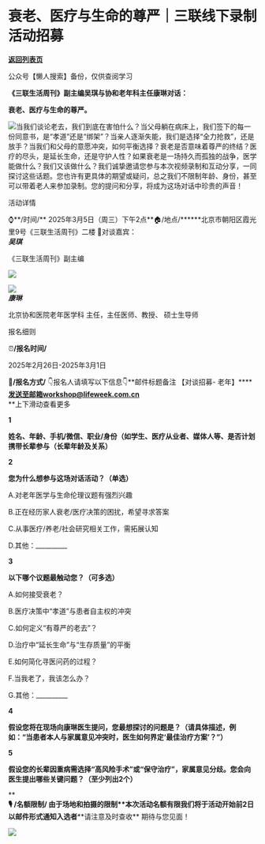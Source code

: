 # 衰老、医疗与生命的尊严｜三联线下录制活动招募

[**返回列表页**](/gzh/三联生活周刊)

公众号【懒人搜索】备份，仅供查阅学习

  

**《三联生活周刊》副主编吴琪与协和老年科主任康琳对话：**

**衰老、医疗与生命的尊严。**

![](https://mmbiz.qpic.cn/mmbiz_png/VkpaUkchBmXlv5cOQXHHkgW2muzFRib9D1DlCl02gRZnpWof9OvUnJqMMWKNHyE64e0dYJRKJqt9Z1IKbCWNFWQ/640?wx_fmt=png&from;=appmsg)当我们谈论老去，我们到底在害怕什么？当父母躺在病床上，我们签下的每一份同意书，是“孝道”还是“绑架”？当亲人逐渐失能，我们是选择“全力抢救”，还是放手？当我们和父母的意愿冲突，如何平衡选择？衰老是否意味着尊严的终结？医疗的尽头，是延长生命，还是守护人性？如果衰老是一场持久而孤独的战争，医学能做什么？我们又该做什么？我们诚挚邀请您参与本次视频录制和互动分享，一同探讨这些话题。您也许有更具体的期望或疑问，总之我们不限制年龄、身份，甚至可以带着老人来参加录制。您的提问和分享，将成为这场对话中珍贵的声音！  
  

活动详情  

  

  

⌚️**/时间/** 2025年3月5日（周三）下午2点**🏠/地点/******北京市朝阳区霞光里9号《三联生活周刊》二楼 🎤对谈嘉宾：  
 _**吴琪**_

  

《三联生活周刊》副主编

![](https://mmbiz.qpic.cn/mmbiz_png/VkpaUkchBmXlv5cOQXHHkgW2muzFRib9DmsGZHhBSEdOictArjsOnnPdsLXyB4q1eOs0ibpjhVCJ3h8vpm2pJeFzg/640?wx_fmt=png&from;=appmsg)

![](https://mmbiz.qpic.cn/mmbiz_png/VkpaUkchBmXlv5cOQXHHkgW2muzFRib9DUdmzrgtPIqzBrjwFmwrrW7CXVn8JNwgRWB8yaJVrwQ3QuSKoficu1icQ/640?wx_fmt=png&from;=appmsg)  
_**康琳**_

  

  
北京协和医院老年医学科 主任，主任医师、教授、 硕士生导师  

  

  

报名细则

  
⏰**/报名时间/**

2025年2月26日-2025年3月1日

**🎫/报名方式/** 👇报名人请填写以下信息👇**邮件标题备注 【对谈招募-
老年】********发送至邮箱workshop@lifeweek.com.cn****  
**上下滑动查看更多

  

**1**

**姓名、年龄、手机/微信、职业/身份（如学生、医疗从业者、媒体人等、是否计划携带长辈参与（长辈年龄及关系）**

**2**

**您为什么想参与这场对话活动？（单选）**

A.对老年医学与生命伦理议题有强烈兴趣

B.正在经历家人衰老/医疗决策的困扰，希望寻求答案

C.从事医疗/养老/社会研究相关工作，需拓展认知

D.其他：__________

**3**

**以下哪个议题最触动您？（可多选）**

A.如何接受衰老？

B.医疗决策中“孝道”与患者自主权的冲突

C.如何定义“有尊严的老去”？

D.治疗中“延长生命”与“生存质量”的平衡

E.如何简化寻医问药的过程？

F.当我老了，我该怎么办？

G.其他：__________

**4**

**假设您将在现场向康琳医生提问，您最想探讨的问题是？（请具体描述，例如：“当患者本人与家属意见冲突时，医生如何界定‘最佳治疗方案’？”）**

**5**

**假设您的长辈因重病需选择“高风险手术”或“保守治疗”，家属意见分歧。您会向医生提出哪些关键问题？（至少列出2个）**

  

  

  

**  
****🎙️ /名额限制/** 由于场地和拍摄的限制**本次活动名额有限****我们将于活动开始前2日以邮件形式通知入选者****请注意及时查收**
期待与您见面！  
  
![](https://mmbiz.qpic.cn/mmbiz_png/gqeFSTU0NOUibdVOyW1ycqkSI0lXeRqRRP8uMXXCjZZibatMHyYoMdckqy7y01rP1d183pJHbMu12h7NKb0UuiaicQ/640?wx_fmt=png&wxfrom;=5&wx;_lazy=1&wx;_co=1&tp;=wxpic)

